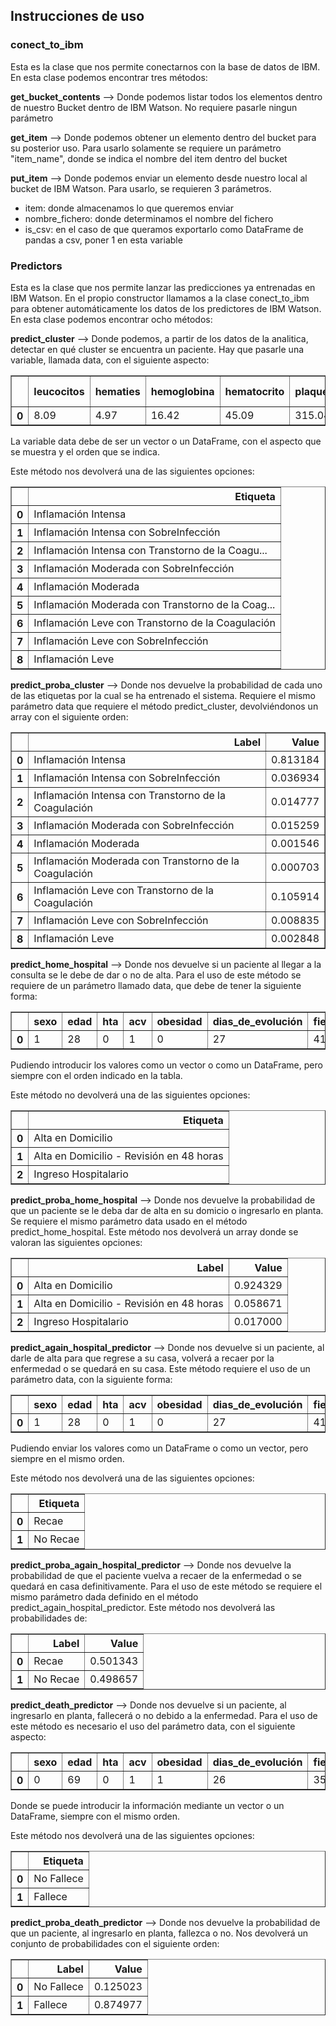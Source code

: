 ## Instrucciones de uso

### conect_to_ibm

Esta es la clase que nos permite conectarnos con la base de datos de IBM. En esta clase podemos encontrar tres métodos:

**get_bucket_contents** --> Donde podemos listar todos los elementos dentro de nuestro Bucket dentro de IBM Watson. No requiere pasarle ningun parámetro

**get_item** --> Donde podemos obtener un elemento dentro del bucket para su posterior uso. Para usarlo solamente se requiere un parámetro "item_name", donde se indica el nombre del item dentro del bucket

**put_item** --> Donde podemos enviar un elemento desde nuestro local al bucket de IBM Watson. Para usarlo, se requieren 3 parámetros.
  - item: donde almacenamos lo que queremos enviar
  - nombre_fichero: donde determinamos el nombre del fichero
  - is_csv: en el caso de que queramos exportarlo como DataFrame de pandas a csv, poner 1 en esta variable
  

### Predictors

Esta es la clase que nos permite lanzar las predicciones ya entrenadas en IBM Watson. En el propio constructor llamamos a la clase conect_to_ibm para obtener automáticamente los datos de los predictores de IBM Watson. En esta clase podemos encontrar ocho métodos:

**predict_cluster** --> Donde podemos, a partir de los datos de la analitica, detectar en qué cluster se encuentra un paciente. Hay que pasarle una variable, llamada data, con el siguiente aspecto:

<table border="1" class="dataframe">  <thead>    <tr style="text-align: right;">      <th></th>      <th>leucocitos</th>      <th>hematies</th>      <th>hemoglobina</th>      <th>hematocrito</th>      <th>plaquetas</th>      <th>neutrofilos</th>      <th>linfocitos</th>      <th>monocitos</th>      <th>eosinófilos</th>      <th>actividad_de_protrombina</th>      <th>inr</th>      <th>fibrinogeno_derivado</th>      <th>tiempo_de_cefalina</th>      <th>ferritina</th>      <th>d_dímero</th>      <th>glucosa_en_suero</th>      <th>creatinina_en_suero</th>      <th>filtrado_glomerular(ckd-epi)</th>      <th>sodio_en_suero</th>      <th>potasio_en_suero</th>      <th>cloro_en_suero</th>      <th>asat/got</th>      <th>alat/gpt</th>      <th>ggt</th>      <th>proteína_c_reactiva</th>      <th>procalcitonina</th>      <th>interleuquina-6</th>      <th>interleuqiona-1</th>      <th>proteinas_totales_en_suero</th>      <th>nt-probnp</th>      <th>ph_sangre_arterial</th>      <th>pco2_sangre_arterial</th>      <th>lactato</th>      <th>bicarbonato_sangre_arterial</th>      <th>bicarbonato_std_sangre_arterial</th>      <th>exceso_de_bases_standard</th>      <th>calcio_ionizado</th>      <th>calcio_ionizado_corregido_ph_7.40</th>      <th>anion_gap</th>    </tr>  </thead>  <tbody>    <tr>      <th>0</th>      <td>8.09</td>      <td>4.97</td>      <td>16.42</td>      <td>45.09</td>      <td>315.04</td>      <td>54.94</td>      <td>23.81</td>      <td>5.96</td>      <td>0.67</td>      <td>77.57</td>      <td>0.85</td>      <td>278.26</td>      <td>98.32</td>      <td>3365.63</td>      <td>333.71</td>      <td>75.63</td>      <td>0.76</td>      <td>882.38</td>      <td>142.63</td>      <td>4.32</td>      <td>99.66</td>      <td>5.01</td>      <td>7.64</td>      <td>26.44</td>      <td>20.38</td>      <td>0.31</td>      <td>3.54</td>      <td>23.26</td>      <td>7.69</td>      <td>73.93</td>      <td>7.41</td>      <td>44.4</td>      <td>0.76</td>      <td>24.61</td>      <td>25.05</td>      <td>1.23</td>      <td>1.19</td>      <td>1.28</td>      <td>12.55</td>    </tr>  </tbody></table>

La variable data debe de ser un vector o un DataFrame, con el aspecto que se muestra y el orden que se indica.

Este método nos devolverá una de las siguientes opciones:

<table border="1" class="dataframe">  <thead>    <tr style="text-align: right;">      <th></th>      <th>Etiqueta</th>    </tr>  </thead>  <tbody>    <tr>      <th>0</th>      <td>Inflamación Intensa</td>    </tr>    <tr>      <th>1</th>      <td>Inflamación Intensa con SobreInfección</td>    </tr>    <tr>      <th>2</th>      <td>Inflamación Intensa con Transtorno de la Coagu...</td>    </tr>    <tr>      <th>3</th>      <td>Inflamación Moderada con SobreInfección</td>    </tr>    <tr>      <th>4</th>      <td>Inflamación Moderada</td>    </tr>    <tr>      <th>5</th>      <td>Inflamación Moderada con Transtorno de la Coag...</td>    </tr>    <tr>      <th>6</th>      <td>Inflamación Leve con Transtorno de la Coagulación</td>    </tr>    <tr>      <th>7</th>      <td>Inflamación Leve con SobreInfección</td>    </tr>    <tr>      <th>8</th>      <td>Inflamación Leve</td>    </tr>  </tbody></table>
      
**predict_proba_cluster** --> Donde nos devuelve la probabilidad de cada uno de las etiquetas por la cual se ha entrenado el sistema. Requiere el mismo parámetro data que requiere el método predict_cluster, devolviéndonos un array con el siguiente orden:

<table border="1" class="dataframe">  <thead>    <tr style="text-align: right;">      <th></th>      <th>Label</th>      <th>Value</th>    </tr>  </thead>  <tbody>    <tr>      <th>0</th>      <td>Inflamación Intensa</td>      <td>0.813184</td>    </tr>    <tr>      <th>1</th>      <td>Inflamación Intensa con SobreInfección</td>      <td>0.036934</td>    </tr>    <tr>      <th>2</th>      <td>Inflamación Intensa con Transtorno de la Coagulación</td>      <td>0.014777</td>    </tr>    <tr>      <th>3</th>      <td>Inflamación Moderada con SobreInfección</td>      <td>0.015259</td>    </tr>    <tr>      <th>4</th>      <td>Inflamación Moderada</td>      <td>0.001546</td>    </tr>    <tr>      <th>5</th>      <td>Inflamación Moderada con Transtorno de la Coagulación</td>      <td>0.000703</td>    </tr>    <tr>      <th>6</th>      <td>Inflamación Leve con Transtorno de la Coagulación</td>      <td>0.105914</td>    </tr>    <tr>      <th>7</th>      <td>Inflamación Leve con SobreInfección</td>      <td>0.008835</td>    </tr>    <tr>      <th>8</th>      <td>Inflamación Leve</td>      <td>0.002848</td>    </tr>  </tbody></table>
       
**predict_home_hospital** --> Donde nos devuelve si un paciente al llegar a la consulta se le debe de dar o no de alta. Para el uso de este método se requiere de un parámetro llamado data, que debe de tener la siguiente forma:

<table border="1" class="dataframe">  <thead>    <tr style="text-align: right;">      <th></th>      <th>sexo</th>      <th>edad</th>      <th>hta</th>      <th>acv</th>      <th>obesidad</th>      <th>dias_de_evolución</th>      <th>fiebre</th>      <th>tos</th>      <th>disnea_en_reposo</th>      <th>disnea_con_esfuerzos</th>      <th>dolor_torácico</th>      <th>odinofagia</th>      <th>anosmia</th>      <th>cefalea</th>      <th>rinorrea</th>      <th>vomitos</th>      <th>diarrea</th>      <th>peso</th>      <th>relleno_capilar_patologica</th>      <th>relleno_capilar_no_patologica</th>      <th>frecuencia_cardiaca</th>      <th>tensión_arterial_d</th>      <th>tensión_arterial_s</th>      <th>frecuencia_respiratoria</th>      <th>saturación</th>      <th>trabajo_respiratorio</th>      <th>auscultacion_pulmonar_no_patologica</th>      <th>auscultacion_pulmonar_patologica</th>      <th>lesiones_cutaneas</th>      <th>ant_per</th>      <th>rx_tx</th>      <th>rx_tx_pos</th>    </tr>  </thead>  <tbody>    <tr>      <th>0</th>      <td>1</td>      <td>28</td>      <td>0</td>      <td>1</td>      <td>0</td>      <td>27</td>      <td>41</td>      <td>0</td>      <td>1</td>      <td>0</td>      <td>1</td>      <td>1</td>      <td>0</td>      <td>0</td>      <td>0</td>      <td>0</td>      <td>0</td>      <td>88</td>      <td>0</td>      <td>1</td>      <td>94</td>      <td>97</td>      <td>140</td>      <td>246</td>      <td>96</td>      <td>1</td>      <td>0</td>      <td>1</td>      <td>1</td>      <td>0</td>      <td>0</td>      <td>0</td>    </tr>  </tbody></table>

Pudiendo introducir los valores como un vector o como un DataFrame, pero siempre con el orden indicado en la tabla.

Este método no devolverá una de las siguientes opciones:

<table border="1" class="dataframe">  <thead>    <tr style="text-align: right;">      <th></th>      <th>Etiqueta</th>    </tr>  </thead>  <tbody>    <tr>      <th>0</th>      <td>Alta en Domicilio</td>    </tr>    <tr>      <th>1</th>      <td>Alta en Domicilio - Revisión en 48 horas</td>    </tr>    <tr>      <th>2</th>      <td>Ingreso Hospitalario</td>    </tr>  </tbody></table>
       
**predict_proba_home_hospital** --> Donde nos devuelve la probabilidad de que un paciente se le deba dar de alta en su domicio o ingresarlo en planta. Se requiere el mismo parámetro data usado en el método predict_home_hospital. Este método nos devolverá un array donde se valoran las siguientes opciones: 

<table border="1" class="dataframe">  <thead>    <tr style="text-align: right;">      <th></th>      <th>Label</th>      <th>Value</th>    </tr>  </thead>  <tbody>    <tr>      <th>0</th>      <td>Alta en Domicilio</td>      <td>0.924329</td>    </tr>    <tr>      <th>1</th>      <td>Alta en Domicilio - Revisión en 48 horas</td>      <td>0.058671</td>    </tr>    <tr>      <th>2</th>      <td>Ingreso Hospitalario</td>      <td>0.017000</td>    </tr>  </tbody></table>

**predict_again_hospital_predictor** --> Donde nos devuelve si un paciente, al darle de alta para que regrese a su casa, volverá a recaer por la enfermedad o se quedará en su casa. Este método requiere el uso de un parámetro data, con la siguiente forma:

<table border="1" class="dataframe">  <thead>    <tr style="text-align: right;">      <th></th>      <th>sexo</th>      <th>edad</th>      <th>hta</th>      <th>acv</th>      <th>obesidad</th>      <th>dias_de_evolución</th>      <th>fiebre</th>      <th>tos</th>      <th>disnea_en_reposo</th>      <th>disnea_con_esfuerzos</th>      <th>dolor_torácico</th>      <th>odinofagia</th>      <th>anosmia</th>      <th>cefalea</th>      <th>rinorrea</th>      <th>vomitos</th>      <th>diarrea</th>      <th>peso</th>      <th>relleno_capilar_patologica</th>      <th>relleno_capilar_no_patologica</th>      <th>frecuencia_cardiaca</th>      <th>tensión_arterial_d</th>      <th>tensión_arterial_s</th>      <th>frecuencia_respiratoria</th>      <th>saturación</th>      <th>trabajo_respiratorio</th>      <th>auscultacion_pulmonar_no_patologica</th>      <th>auscultacion_pulmonar_patologica</th>      <th>lesiones_cutaneas</th>      <th>ant_per</th>      <th>rx_tx</th>      <th>rx_tx_pos</th>      <th>cluster</th>    </tr>  </thead>  <tbody>    <tr>      <th>0</th>      <td>1</td>      <td>28</td>      <td>0</td>      <td>1</td>      <td>0</td>      <td>27</td>      <td>41</td>      <td>0</td>      <td>1</td>      <td>0</td>      <td>1</td>      <td>1</td>      <td>0</td>      <td>0</td>      <td>0</td>      <td>0</td>      <td>0</td>      <td>88</td>      <td>0</td>      <td>1</td>      <td>94</td>      <td>97</td>      <td>140</td>      <td>246</td>      <td>96</td>      <td>1</td>      <td>0</td>      <td>1</td>      <td>1</td>      <td>0</td>      <td>0</td>      <td>0</td>      <td>0</td>    </tr>  </tbody></table>

Pudiendo enviar los valores como un DataFrame o como un vector, pero siempre en el mismo orden.

Este método nos devolverá una de las siguientes opciones:

<table border="1" class="dataframe">  <thead>    <tr style="text-align: right;">      <th></th>      <th>Etiqueta</th>    </tr>  </thead>  <tbody>    <tr>      <th>0</th>      <td>Recae</td>    </tr>    <tr>      <th>1</th>      <td>No Recae</td>    </tr>  </tbody></table>

**predict_proba_again_hospital_predictor** --> Donde nos devuelve la probabilidad de que el paciente vuelva a recaer de la enfermedad o se quedará en casa definitivamente. Para el uso de este método se requiere el mismo parámetro dada definido en el método predict_again_hospital_predictor. Este método nos devolverá las probabilidades de:

<table border="1" class="dataframe">  <thead>    <tr style="text-align: right;">      <th></th>      <th>Label</th>      <th>Value</th>    </tr>  </thead>  <tbody>    <tr>      <th>0</th>      <td>Recae</td>      <td>0.501343</td>    </tr>    <tr>      <th>1</th>      <td>No Recae</td>      <td>0.498657</td>    </tr>  </tbody></table>

**predict_death_predictor** --> Donde nos devuelve si un paciente, al ingresarlo en planta, fallecerá o no debido a la enfermedad. Para el uso de este método es necesario el uso del parámetro data, con el siguiente aspecto:

<table border="1" class="dataframe">  <thead>    <tr style="text-align: right;">      <th></th>      <th>sexo</th>      <th>edad</th>      <th>hta</th>      <th>acv</th>      <th>obesidad</th>      <th>dias_de_evolución</th>      <th>fiebre</th>      <th>tos</th>      <th>disnea_en_reposo</th>      <th>disnea_con_esfuerzos</th>      <th>dolor_torácico</th>      <th>odinofagia</th>      <th>anosmia</th>      <th>cefalea</th>      <th>rinorrea</th>      <th>vomitos</th>      <th>diarrea</th>      <th>peso</th>      <th>relleno_capilar_patologica</th>      <th>relleno_capilar_no_patologica</th>      <th>frecuencia_cardiaca</th>      <th>tensión_arterial_d</th>      <th>tensión_arterial_s</th>      <th>frecuencia_respiratoria</th>      <th>saturación</th>      <th>trabajo_respiratorio</th>      <th>auscultacion_pulmonar_no_patologica</th>      <th>auscultacion_pulmonar_patologica</th>      <th>lesiones_cutaneas</th>      <th>ant_per</th>      <th>rx_tx</th>      <th>rx_tx_pos</th>      <th>cluster</th>    </tr>  </thead>  <tbody>    <tr>      <th>0</th>      <td>0</td>      <td>69</td>      <td>0</td>      <td>1</td>      <td>1</td>      <td>26</td>      <td>35</td>      <td>1</td>      <td>0</td>      <td>1</td>      <td>1</td>      <td>0</td>      <td>1</td>      <td>0</td>      <td>0</td>      <td>0</td>      <td>1</td>      <td>64</td>      <td>1</td>      <td>0</td>      <td>94</td>      <td>82</td>      <td>135</td>      <td>92</td>      <td>99</td>      <td>1</td>      <td>0</td>      <td>0</td>      <td>1</td>      <td>1</td>      <td>1</td>      <td>1</td>      <td>0</td>    </tr>  </tbody></table>

Donde se puede introducir la información mediante un vector o un DataFrame, siempre con el mismo orden.

Este método nos devolverá una de las siguientes opciones:

<table border="1" class="dataframe">  <thead>    <tr style="text-align: right;">      <th></th>      <th>Etiqueta</th>    </tr>  </thead>  <tbody>    <tr>      <th>0</th>      <td>No Fallece</td>    </tr>    <tr>      <th>1</th>      <td>Fallece</td>    </tr>  </tbody></table>

**predict_proba_death_predictor** --> Donde nos devuelve la probabilidad de que un paciente, al ingresarlo en planta, fallezca o no. Nos devolverá un conjunto de probabilidades con el siguiente orden:

<table border="1" class="dataframe">  <thead>    <tr style="text-align: right;">      <th></th>      <th>Label</th>      <th>Value</th>    </tr>  </thead>  <tbody>    <tr>      <th>0</th>      <td>No Fallece</td>      <td>0.125023</td>    </tr>    <tr>      <th>1</th>      <td>Fallece</td>      <td>0.874977</td>    </tr>  </tbody></table>


